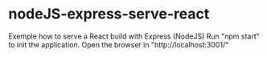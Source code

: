 # nodeJS-express-serve-react
Exemple how to serve a React build with Express (NodeJS)
Run "npm start" to init the application.
Open the browser in "http://localhost:3001/"
